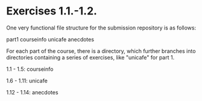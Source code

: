 # Exercises 1.1.-1.2.
One very functional file structure for the submission repository is as follows:

  part1
      courseinfo
      unicafe
      anecdotes

For each part of the course, there is a directory, which further branches into directories containing a series of exercises, like "unicafe" for part 1.

1.1 - 1.5: courseinfo

1.6 - 1.11: unicafe

1.12 - 1.14: anecdotes
